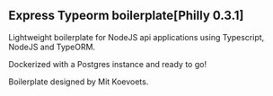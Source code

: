 ## Express Typeorm boilerplate[Philly 0.3.1]

Lightweight boilerplate for NodeJS api applications using Typescript, NodeJS and TypeORM.

Dockerized with a Postgres instance and ready to go!

Boilerplate designed by Mit Koevoets.
